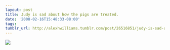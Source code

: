 ```yaml
---
layout: post
title: Judy is sad about how the pigs are treated.
date: '2008-02-16T15:48:33-08:00'
tags: 
tumblr_url: http://alexhwilliams.tumblr.com/post/26516851/judy-is-sad-about-how-the-pigs-are-treated
---
```

<img src="http://25.media.tumblr.com/EXq6qISRE5id82aq7AV9jrpI_250.jpg"/>
